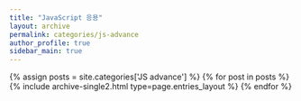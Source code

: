 ```yaml
---
title: "JavaScript 응용"
layout: archive
permalink: categories/js-advance
author_profile: true
sidebar_main: true
---
```



{% assign posts = site.categories['JS advance'] %}
{% for post in posts %} {% include archive-single2.html type=page.entries_layout %} {% endfor %}
